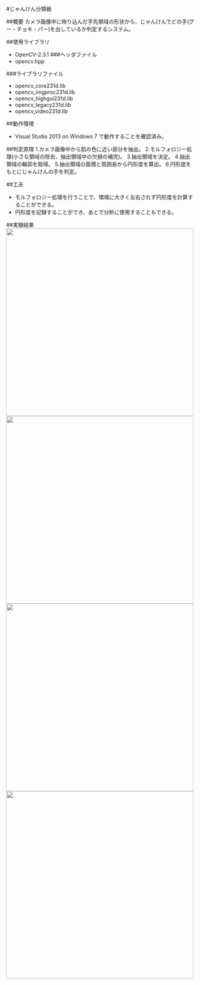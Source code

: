 #じゃんけん分類器

##概要
カメラ画像中に映り込んだ手先領域の形状から、じゃんけんでどの手(グー・チョキ・パー)を出しているか判定するシステム。

##使用ライブラリ
- OpenCV-2.3.1
###ヘッダファイル
- opencv.hpp

###ライブラリファイル
- opencv_core231d.lib
- opencv_imgproc231d.lib
- opencv_highgui231d.lib
- opencv_legacy231d.lib
- opencv_video231d.lib

##動作環境
- Visual Studio 2013 on Windows 7
で動作することを確認済み。

##判定原理
1.カメラ画像中から肌の色に近い部分を抽出。
2.モルフォロジー処理(小さな領域の除去、抽出領域中の欠損の補完)。
3.抽出領域を決定。
4.抽出領域の輪郭を取得。
5.抽出領域の面積と周囲長から円形度を算出。
6.円形度をもとにじゃんけんの手を判定。

##工夫
- モルフォロジー処理を行うことで、環境に大きく左右されず円形度を計算することができる。
- 円形度を記録することができ、あとで分析に使用することもできる。

##実験結果
<img src="http://karakuri-do.sakura.ne.jp/tokky/recruit2016winter/1.png" width="500">
<img src="http://karakuri-do.sakura.ne.jp/tokky/recruit2016winter/2.png" width="500">
<img src="http://karakuri-do.sakura.ne.jp/tokky/recruit2016winter/3.png" width="500">
<img src="http://karakuri-do.sakura.ne.jp/tokky/recruit2016winter/graph.png" width="500">
